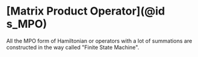 # [Matrix Product Operator](@id s_MPO)
All the MPO form of Hamiltonian or operators with a lot of summations are constructed in the
way called "Finite State Machine".
